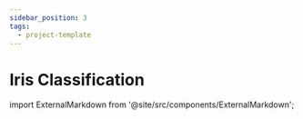 ```yaml
---
sidebar_position: 3
tags:
  - project-template
---
```


# Iris Classification

import ExternalMarkdown from '@site/src/components/ExternalMarkdown';

<ExternalMarkdown
  url="https://raw.githubusercontent.com/XpressAI/x-template-iris_classification/main/README.md"
  placeholder="Content is unavailable or the specified section is not found."
/>